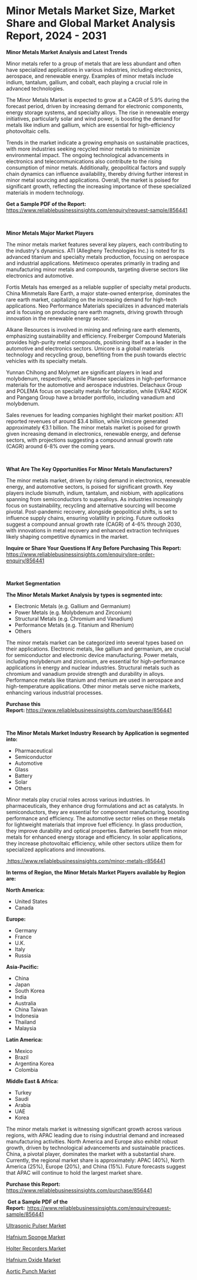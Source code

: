 <p><h1>Minor Metals Market Size, Market Share and Global Market Analysis Report, 2024 - 2031</h1></p><p><strong>Minor Metals Market Analysis and Latest Trends</strong></p>
<p><p>Minor metals refer to a group of metals that are less abundant and often have specialized applications in various industries, including electronics, aerospace, and renewable energy. Examples of minor metals include indium, tantalum, gallium, and cobalt, each playing a crucial role in advanced technologies. </p><p>The Minor Metals Market is expected to grow at a CAGR of 5.9% during the forecast period, driven by increasing demand for electronic components, energy storage systems, and specialty alloys. The rise in renewable energy initiatives, particularly solar and wind power, is boosting the demand for metals like indium and gallium, which are essential for high-efficiency photovoltaic cells.</p><p>Trends in the market indicate a growing emphasis on sustainable practices, with more industries seeking recycled minor metals to minimize environmental impact. The ongoing technological advancements in electronics and telecommunications also contribute to the rising consumption of minor metals. Additionally, geopolitical factors and supply chain dynamics can influence availability, thereby driving further interest in minor metal sourcing and applications. Overall, the market is poised for significant growth, reflecting the increasing importance of these specialized materials in modern technology.</p></p>
<p><strong>Get a Sample PDF of the Report:&nbsp;</strong> <a href="https://www.reliablebusinessinsights.com/enquiry/request-sample/856441?utm_campaign=63&utm_medium=2&utm_source=Github&utm_content=ia&utm_term=08112024&utm_id=minor-metals">https://www.reliablebusinessinsights.com/enquiry/request-sample/856441</a></p>
<p>&nbsp;</p>
<p><strong>Minor Metals Major Market Players</strong></p>
<p><p>The minor metals market features several key players, each contributing to the industry's dynamics. ATI (Allegheny Technologies Inc.) is noted for its advanced titanium and specialty metals production, focusing on aerospace and industrial applications. Metimexco operates primarily in trading and manufacturing minor metals and compounds, targeting diverse sectors like electronics and automotive.</p><p>Fortis Metals has emerged as a reliable supplier of specialty metal products. China Minmetals Rare Earth, a major state-owned enterprise, dominates the rare earth market, capitalizing on the increasing demand for high-tech applications. Neo Performance Materials specializes in advanced materials and is focusing on producing rare earth magnets, driving growth through innovation in the renewable energy sector.</p><p>Alkane Resources is involved in mining and refining rare earth elements, emphasizing sustainability and efficiency. Freiberger Compound Materials provides high-purity metal compounds, positioning itself as a leader in the automotive and electronics sectors. Umicore is a global materials technology and recycling group, benefiting from the push towards electric vehicles with its specialty metals.</p><p>Yunnan Chihong and Molymet are significant players in lead and molybdenum, respectively, while Plansee specializes in high-performance materials for the automotive and aerospace industries. Delachaux Group and POLEMA focus on specialty metals for fabrication, while EVRAZ KGOK and Pangang Group have a broader portfolio, including vanadium and molybdenum.</p><p>Sales revenues for leading companies highlight their market position: ATI reported revenues of around $3.4 billion, while Umicore generated approximately €3.1 billion. The minor metals market is poised for growth given increasing demand in electronics, renewable energy, and defense sectors, with projections suggesting a compound annual growth rate (CAGR) around 6-8% over the coming years.</p></p>
<p>&nbsp;</p>
<p><strong>What Are The Key Opportunities For Minor Metals Manufacturers?</strong></p>
<p><p>The minor metals market, driven by rising demand in electronics, renewable energy, and automotive sectors, is poised for significant growth. Key players include bismuth, indium, tantalum, and niobium, with applications spanning from semiconductors to superalloys. As industries increasingly focus on sustainability, recycling and alternative sourcing will become pivotal. Post-pandemic recovery, alongside geopolitical shifts, is set to influence supply chains, ensuring volatility in pricing. Future outlooks suggest a compound annual growth rate (CAGR) of 4-6% through 2030, with innovations in metal recovery and enhanced extraction techniques likely shaping competitive dynamics in the market.</p></p>
<p><strong>Inquire or Share Your Questions If Any Before Purchasing This Report:</strong> <a href="https://www.reliablebusinessinsights.com/enquiry/pre-order-enquiry/856441?utm_campaign=63&utm_medium=2&utm_source=Github&utm_content=ia&utm_term=08112024&utm_id=minor-metals">https://www.reliablebusinessinsights.com/enquiry/pre-order-enquiry/856441</a></p>
<p>&nbsp;</p>
<p><strong>Market Segmentation</strong></p>
<p><strong>The Minor Metals Market Analysis by types is segmented into:</strong></p>
<p><ul><li>Electronic Metals (e.g. Gallium and Germanium)</li><li>Power Metals (e.g. Molybdenum and Zirconium)</li><li>Structural Metals (e.g. Chromium and Vanadium)</li><li>Performance Metals (e.g. Titanium and Rhenium)</li><li>Others</li></ul></p>
<p><p>The minor metals market can be categorized into several types based on their applications. Electronic metals, like gallium and germanium, are crucial for semiconductor and electronic device manufacturing. Power metals, including molybdenum and zirconium, are essential for high-performance applications in energy and nuclear industries. Structural metals such as chromium and vanadium provide strength and durability in alloys. Performance metals like titanium and rhenium are used in aerospace and high-temperature applications. Other minor metals serve niche markets, enhancing various industrial processes.</p></p>
<p><strong>Purchase this Report:&nbsp;</strong><a href="https://www.reliablebusinessinsights.com/purchase/856441?utm_campaign=63&utm_medium=2&utm_source=Github&utm_content=ia&utm_term=08112024&utm_id=minor-metals">https://www.reliablebusinessinsights.com/purchase/856441</a></p>
<p>&nbsp;</p>
<p><strong>The Minor Metals Market Industry Research by Application is segmented into:</strong></p>
<p><ul><li>Pharmaceutical</li><li>Semiconductor</li><li>Automotive</li><li>Glass</li><li>Battery</li><li>Solar</li><li>Others</li></ul></p>
<p><p>Minor metals play crucial roles across various industries. In pharmaceuticals, they enhance drug formulations and act as catalysts. In semiconductors, they are essential for component manufacturing, boosting performance and efficiency. The automotive sector relies on these metals for lightweight materials that improve fuel efficiency. In glass production, they improve durability and optical properties. Batteries benefit from minor metals for enhanced energy storage and efficiency. In solar applications, they increase photovoltaic efficiency, while other sectors utilize them for specialized applications and innovations.</p></p>
<p><a href="https://www.reliablebusinessinsights.com/minor-metals-r856441?utm_campaign=63&utm_medium=2&utm_source=Github&utm_content=ia&utm_term=08112024&utm_id=minor-metals">&nbsp;https://www.reliablebusinessinsights.com/minor-metals-r856441</a></p>
<p><strong>In terms of Region, the Minor Metals Market Players available by Region are:</strong></p>
<p>
    <p> <strong> North America: </strong>
        <ul>
            <li>United States</li>
            <li>Canada</li>
        </ul>
        </p> 
    <p> <strong> Europe: </strong>
        <ul>
            <li>Germany</li>
            <li>France</li>
            <li>U.K.</li>
            <li>Italy</li>
            <li>Russia</li>
        </ul>
        </p> 
    <p> <strong> Asia-Pacific: </strong>
        <ul>
            <li>China</li>
            <li>Japan</li>
            <li>South Korea</li>
            <li>India</li>
            <li>Australia</li>
            <li>China Taiwan</li>
            <li>Indonesia</li>
            <li>Thailand</li>
            <li>Malaysia</li>
        </ul>
        </p> 
    <p> <strong> Latin America: </strong>
        <ul>
            <li>Mexico</li>
            <li>Brazil</li>
            <li>Argentina Korea</li>
            <li>Colombia</li>
        </ul>
        </p> 
    <p> <strong> Middle East & Africa: </strong>
        <ul>
            <li>Turkey</li>
            <li>Saudi</li>
            <li>Arabia</li>
            <li>UAE</li>
            <li>Korea</li>
        </ul>
    </p>
    </p>
<p><p>The minor metals market is witnessing significant growth across various regions, with APAC leading due to rising industrial demand and increased manufacturing activities. North America and Europe also exhibit robust growth, driven by technological advancements and sustainable practices. China, a pivotal player, dominates the market with a substantial share. Currently, the regional market share is approximately: APAC (40%), North America (25%), Europe (20%), and China (15%). Future forecasts suggest that APAC will continue to hold the largest market share.</p></p>
<p><strong>Purchase this Report: </strong><a href="https://www.reliablebusinessinsights.com/purchase/856441?utm_campaign=63&utm_medium=2&utm_source=Github&utm_content=ia&utm_term=08112024&utm_id=minor-metals">https://www.reliablebusinessinsights.com/purchase/856441</a></p>
<p>&nbsp;<strong>Get a Sample PDF of the Report:&nbsp;&nbsp;</strong><a href="https://www.reliablebusinessinsights.com/enquiry/request-sample/856441?utm_campaign=63&utm_medium=2&utm_source=Github&utm_content=ia&utm_term=08112024&utm_id=minor-metals">https://www.reliablebusinessinsights.com/enquiry/request-sample/856441</a></p>
<p><strong></strong></p>
<p><p><a href="https://issuu.com/reportprime-2/docs/ultrasonic-pulser-market-size-2030._08fd3717a4fccf?utm_campaign=63&utm_medium=2&utm_source=Github&utm_content=ia&utm_term=08112024&utm_id=minor-metals">Ultrasonic Pulser Market</a></p><p><a href="https://github.com/maq4brod/Market-Research-Report-List-1/blob/main/hafnium-sponge-market.md?utm_campaign=63&utm_medium=2&utm_source=Github&utm_content=ia&utm_term=08112024&utm_id=minor-metals">Hafnium Sponge Market</a></p><p><a href="https://issuu.com/reportprime-2/docs/holter-recorders-market-size-2030.p_63f9f1c9a2b7cb?utm_campaign=63&utm_medium=2&utm_source=Github&utm_content=ia&utm_term=08112024&utm_id=minor-metals">Holter Recorders Market</a></p><p><a href="https://github.com/rovj3gerson/Market-Research-Report-List-1/blob/main/hafnium-oxide-market.md?utm_campaign=63&utm_medium=2&utm_source=Github&utm_content=ia&utm_term=08112024&utm_id=minor-metals">Hafnium Oxide Market</a></p><p><a href="https://issuu.com/reportprime-2/docs/aortic-punch-market-size-2030.pptx_d6ab27664ada4a?utm_campaign=63&utm_medium=2&utm_source=Github&utm_content=ia&utm_term=08112024&utm_id=minor-metals">Aortic Punch Market</a></p></p>